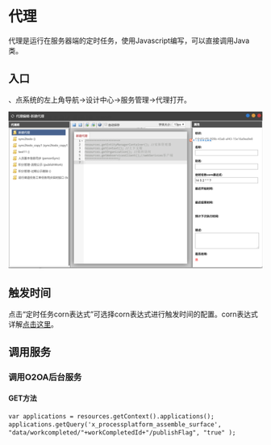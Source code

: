 # 代理

代理是运行在服务器端的定时任务，使用Javascript编写，可以直接调用Java类。

## 入口

、点系统的左上角导航-&gt;设计中心-&gt;服务管理-&gt;代理打开。

![](../.gitbook/assets/qq-tu-pian-20190818120532.png)

## 触发时间

点击“定时任务corn表达式”可选择corn表达式进行触发时间的配置。corn表达式详解[点击这里](http://www.o2oa.net/x_component_Template/widget/$CronPicker/cron_express_description.html)。

## 调用服务

### 调用O2OA后台服务

#### GET方法

```text
var applications = resources.getContext().applications();
applications.getQuery('x_processplatform_assemble_surface', "data/workcompleted/"+workCompletedId+"/publishFlag", "true" );
```



